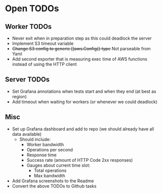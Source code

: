 # Open TODOs

## Worker TODOs

* Never exit when in preparation step as this could deadlock the server
* Implement S3 timeout variable
* ~~Change S3 config to generic []aws.Config{} type~~ Not parseable from Yaml
* Add second exporter that is measuring exec time of AWS functions instead of using the HTTP client

## Server TODOs

* Set Grafana annotations when tests start and when they end (at best as region)
* Add timeout when waiting for workers (or whenever we could deadlock)

## Misc

* Set up Grafana dashboard and add to repo (we should already have all data available)
  * Should include:
    * Worker bandwidth
    * Operations per second
    * Response time
    * Success rate (amount of HTTP Code 2xx responses)
    * Gauges about current time slot:
      * Total operations
      * Max bandwidth
* Add Grafana screenshots to the Readme
* Convert the above TODOs to Github tasks
